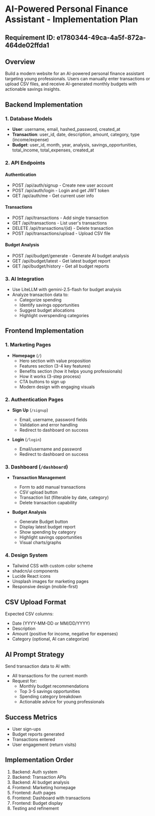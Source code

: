 # AI-Powered Personal Finance Assistant - Implementation Plan

## Requirement ID: e1780344-49ca-4a5f-872a-464de02ffda1

## Overview
Build a modern website for an AI-powered personal finance assistant targeting young professionals. Users can manually enter transactions or upload CSV files, and receive AI-generated monthly budgets with actionable savings insights.

## Backend Implementation

### 1. Database Models
- **User**: username, email, hashed_password, created_at
- **Transaction**: user_id, date, description, amount, category, type (income/expense)
- **Budget**: user_id, month, year, analysis, savings_opportunities, total_income, total_expenses, created_at

### 2. API Endpoints

#### Authentication
- POST /api/auth/signup - Create new user account
- POST /api/auth/login - Login and get JWT token
- GET /api/auth/me - Get current user info

#### Transactions
- POST /api/transactions - Add single transaction
- GET /api/transactions - List user's transactions
- DELETE /api/transactions/{id} - Delete transaction
- POST /api/transactions/upload - Upload CSV file

#### Budget Analysis
- POST /api/budget/generate - Generate AI budget analysis
- GET /api/budget/latest - Get latest budget report
- GET /api/budget/history - Get all budget reports

### 3. AI Integration
- Use LiteLLM with gemini-2.5-flash for budget analysis
- Analyze transaction data to:
  - Categorize spending
  - Identify savings opportunities
  - Suggest budget allocations
  - Highlight overspending categories

## Frontend Implementation

### 1. Marketing Pages
- **Homepage** (`/`)
  - Hero section with value proposition
  - Features section (3-4 key features)
  - Benefits section (how it helps young professionals)
  - How it works (3-step process)
  - CTA buttons to sign up
  - Modern design with engaging visuals

### 2. Authentication Pages
- **Sign Up** (`/signup`)
  - Email, username, password fields
  - Validation and error handling
  - Redirect to dashboard on success

- **Login** (`/login`)
  - Email/username and password
  - Redirect to dashboard on success

### 3. Dashboard (`/dashboard`)
- **Transaction Management**
  - Form to add manual transactions
  - CSV upload button
  - Transaction list (filterable by date, category)
  - Delete transaction capability

- **Budget Analysis**
  - Generate Budget button
  - Display latest budget report
  - Show spending by category
  - Highlight savings opportunities
  - Visual charts/graphs

### 4. Design System
- Tailwind CSS with custom color scheme
- shadcn/ui components
- Lucide React icons
- Unsplash images for marketing pages
- Responsive design (mobile-first)

## CSV Upload Format
Expected CSV columns:
- Date (YYYY-MM-DD or MM/DD/YYYY)
- Description
- Amount (positive for income, negative for expenses)
- Category (optional, AI can categorize)

## AI Prompt Strategy
Send transaction data to AI with:
- All transactions for the current month
- Request for:
  - Monthly budget recommendations
  - Top 3-5 savings opportunities
  - Spending category breakdown
  - Actionable advice for young professionals

## Success Metrics
- User sign-ups
- Budget reports generated
- Transactions entered
- User engagement (return visits)

## Implementation Order
1. Backend: Auth system
2. Backend: Transaction APIs
3. Backend: AI budget analysis
4. Frontend: Marketing homepage
5. Frontend: Auth pages
6. Frontend: Dashboard with transactions
7. Frontend: Budget display
8. Testing and refinement
